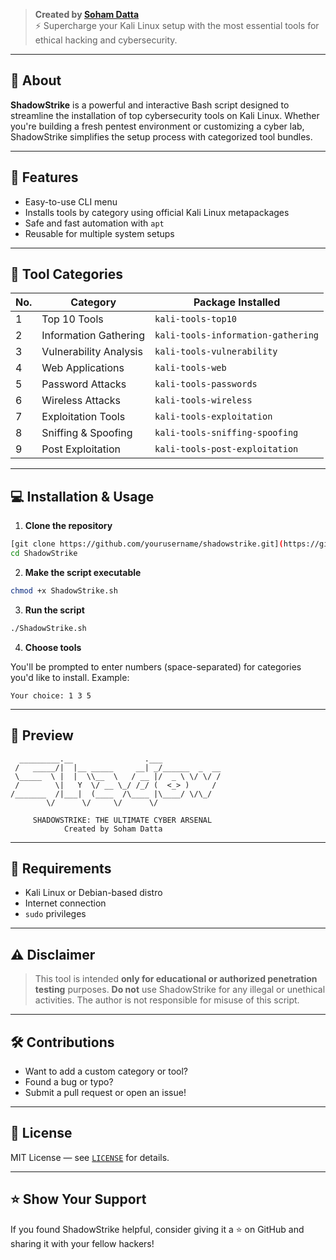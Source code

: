 
> **Created by [Soham Datta](https://github.com/S0H4M-BreachFinder)**  
> ⚡ Supercharge your Kali Linux setup with the most essential tools for ethical hacking and cybersecurity.

---

## 🚀 About

**ShadowStrike** is a powerful and interactive Bash script designed to streamline the installation of top cybersecurity tools on Kali Linux. Whether you're building a fresh pentest environment or customizing a cyber lab, ShadowStrike simplifies the setup process with categorized tool bundles.

---

## 🎯 Features

- Easy-to-use CLI menu
- Installs tools by category using official Kali Linux metapackages
- Safe and fast automation with `apt`
- Reusable for multiple system setups

---

## 🧰 Tool Categories

| No. | Category               | Package Installed                        |
|-----|------------------------|------------------------------------------|
| 1   | Top 10 Tools           | `kali-tools-top10`                       |
| 2   | Information Gathering  | `kali-tools-information-gathering`       |
| 3   | Vulnerability Analysis | `kali-tools-vulnerability`               |
| 4   | Web Applications       | `kali-tools-web`                         |
| 5   | Password Attacks       | `kali-tools-passwords`                   |
| 6   | Wireless Attacks       | `kali-tools-wireless`                    |
| 7   | Exploitation Tools     | `kali-tools-exploitation`                |
| 8   | Sniffing & Spoofing    | `kali-tools-sniffing-spoofing`           |
| 9   | Post Exploitation      | `kali-tools-post-exploitation`           |

---

## 💻 Installation & Usage

1. **Clone the repository**

```bash
[git clone https://github.com/yourusername/shadowstrike.git](https://github.com/S0H4M-BreachFinder/Shadow-Strike.git)
cd ShadowStrike
````

2. **Make the script executable**

```bash
chmod +x ShadowStrike.sh
```

3. **Run the script**

```bash
./ShadowStrike.sh
```

4. **Choose tools**

You'll be prompted to enter numbers (space-separated) for categories you'd like to install. Example:

```
Your choice: 1 3 5
```

---

## 📸 Preview 

```
  _________.__                .___             
 /   _____/|  |__ _____     __| _/______  _  __
 \_____  \ |  |  \\__  \   / __ |/  _ \ \/ \/ /
 /        \|   Y  \/ __ \_/ /_/ (  <_> )     / 
/_______  /|___|  (____  /\____ |\____/ \/\_/  
        \/      \/     \/      \/              

     SHADOWSTRIKE: THE ULTIMATE CYBER ARSENAL
            Created by Soham Datta
```

---

## 📎 Requirements

* Kali Linux or Debian-based distro 
* Internet connection
* `sudo` privileges

---

## ⚠️ Disclaimer

> This tool is intended **only for educational or authorized penetration testing** purposes.
> **Do not** use ShadowStrike for any illegal or unethical activities.
> The author is not responsible for misuse of this script.

---

## 🛠 Contributions

* Want to add a custom category or tool?
* Found a bug or typo?
* Submit a pull request or open an issue!

---

## 📃 License

MIT License — see [`LICENSE`](./LICENSE) for details.

---

## ⭐️ Show Your Support

If you found ShadowStrike helpful, consider giving it a ⭐ on GitHub and sharing it with your fellow hackers!




